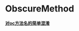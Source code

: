 # ObscureMethod
[**对oc方法名的简单混淆**](https://zxxlqm.github.io/2018/01/31/OC%E6%96%B9%E6%B3%95%E5%90%8D%E7%AE%80%E5%8D%95%E6%B7%B7%E6%B7%86/)